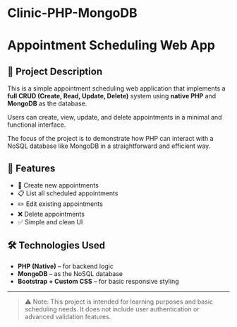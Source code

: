 # Clinic-PHP-MongoDB

# Appointment Scheduling Web App

## 📄 Project Description

This is a simple appointment scheduling web application that implements a **full CRUD (Create, Read, Update, Delete)** system using **native PHP** and **MongoDB** as the database.

Users can create, view, update, and delete appointments in a minimal and functional interface.

The focus of the project is to demonstrate how PHP can interact with a NoSQL database like MongoDB in a straightforward and efficient way.

## 🧩 Features

- 📅 Create new appointments  
- 📋 List all scheduled appointments  
- ✏️ Edit existing appointments  
- ❌ Delete appointments  
- ✅ Simple and clean UI

## 🛠️ Technologies Used

- **PHP (Native)** – for backend logic  
- **MongoDB** – as the NoSQL database  
- **Bootstrap + Custom CSS** – for basic responsive styling

---

> ⚠️ Note: This project is intended for learning purposes and basic scheduling needs. It does not include user authentication or advanced validation features.
